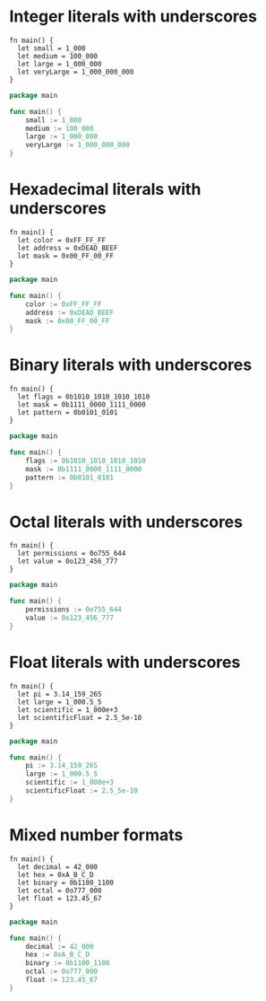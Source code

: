 # Integer literals with underscores

```ms
fn main() {
  let small = 1_000
  let medium = 100_000
  let large = 1_000_000
  let veryLarge = 1_000_000_000
}
```

```go
package main

func main() {
    small := 1_000
    medium := 100_000
    large := 1_000_000
    veryLarge := 1_000_000_000
}
```

# Hexadecimal literals with underscores

```ms
fn main() {
  let color = 0xFF_FF_FF
  let address = 0xDEAD_BEEF
  let mask = 0x00_FF_00_FF
}
```

```go
package main

func main() {
    color := 0xFF_FF_FF
    address := 0xDEAD_BEEF
    mask := 0x00_FF_00_FF
}
```

# Binary literals with underscores

```ms
fn main() {
  let flags = 0b1010_1010_1010_1010
  let mask = 0b1111_0000_1111_0000
  let pattern = 0b0101_0101
}
```

```go
package main

func main() {
    flags := 0b1010_1010_1010_1010
    mask := 0b1111_0000_1111_0000
    pattern := 0b0101_0101
}
```

# Octal literals with underscores

```ms
fn main() {
  let permissions = 0o755_644
  let value = 0o123_456_777
}
```

```go
package main

func main() {
    permissions := 0o755_644
    value := 0o123_456_777
}
```

# Float literals with underscores

```ms
fn main() {
  let pi = 3.14_159_265
  let large = 1_000.5_5
  let scientific = 1_000e+3
  let scientificFloat = 2.5_5e-10
}
```

```go
package main

func main() {
    pi := 3.14_159_265
    large := 1_000.5_5
    scientific := 1_000e+3
    scientificFloat := 2.5_5e-10
}
```

# Mixed number formats

```ms
fn main() {
  let decimal = 42_000
  let hex = 0xA_B_C_D
  let binary = 0b1100_1100
  let octal = 0o777_000
  let float = 123.45_67
}
```

```go
package main

func main() {
    decimal := 42_000
    hex := 0xA_B_C_D
    binary := 0b1100_1100
    octal := 0o777_000
    float := 123.45_67
}
```
